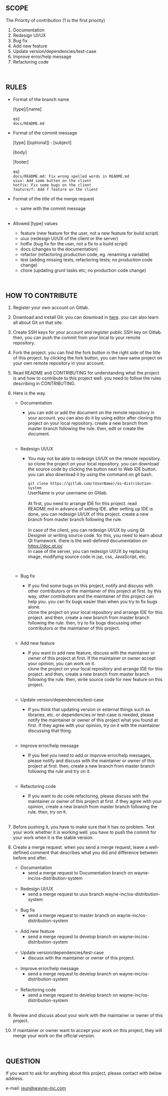 ## SCOPE

The Priority of contribution (1 is the first priority)

1. Documentation
2. Redesign UI/UX
3. Bug fix
4. Add new feature
5. Update version/dependencies/test-case
6. Improve error/help message
7. Refactoring code
<br/>


## RULES

- Format of the branch name  

    [type]/[name]
    
    ex)  
        ``
        docs/README.md
        ``
    <br/>
- Format of the commit message    
    
    [type] ([optional]) : [subject]

    [body]
    
    [footer]
    <br/>
    
    ex)  
    ``
    docs/README.md: Fix wrong spelled words in README.md
    ``<br/>
    ``
    uiux: Add some button on the client
    ``<br/>
    ``
    hotfix: Fix some bugs on the client
    ``<br/>
    ``
    feature/f: Add f feature on the client
    ``<br/>    
- Format of the title of the merge request

    - same with the commit message
    <br/>
  
- Allowed [type] values
  - feature (new feature for the user, not a new feature for build script)
  - uiux (redesign UI/UX of the client or the server)
  - hotfix (bug fix for the user, not a fix to a build script)
  - docs (changes to the documentation)
  - refactor (refactoring production code, eg. renaming a variable)
  - test (adding missing tests, refactoring tests; no production code change)
  - chore (updating grunt tasks etc; no production code change)
<br/>


## HOW TO CONTRIBUTE

1. Register your own account on Gitlab.

2. Download and install Git. you can download in [here](https://git-scm.com/). you can also learn all about Git on that site.

3. Create SSH keys for your account and register public SSH key on Gitlab. then, you can push the commit from your local to your remote repository.

4. Fork the project. you can find the fork button in the right side of the title of this project. by clicking the fork button, you can have same project on your own remote repository in your account.  

5. Read README and CONTRIBUTING for understanding what the project is and how to contribute to this project well. you need to follow the rules describing in CONTRIBUTING.

6.  Here is the way.
    
    - Documentation
    
        - you can edit or add the document on the remote repository in your account. you can also do it by using editor after cloning this project on your local repository. create a new branch from master branch following the rule. then, edit or create the document.
        <br/> 
    - Redesign UI/UX
    
        - You may not be able to redesign UI/UX on the remote repository. so clone the project on your local repository. you can download the source code by clicking the button next to Web IDE button. you can also download it by using the command on git bash.
            
            ``
            git clone https://gitlab.com/(UserName)/os-distribution-system
            ``<br/> UserName is your username on Gitlab.<br/>     
        At first, you need to arrange IDE for this project. read README.md in advance of setting IDE. after setting up IDE is done, you can redesign UI/UX of this project. create a new branch from master branch following the rule.<br/>   
        In case of the client, you can redesign UI/UX by using Qt Designer or writing source code. for this, you need to learn about Qt framework. there is the well-defined documentation on https://doc.qt.io/   
        In case of the server, you can redesign UI/UX by replacing image, modifying source code in jsp, css, JavaScript, etc.
        <br/>
    - Bug fix
    
        - If you find some bugs on this project, notify and discuss with other contributors or the maintainer of this project at first. by this way, other contributors and the maintainer of this project can help you. you can fix bugs easier than when you try to fix bugs alone.<br/> 
        clone the project on your local repository and arrange IDE for this project. and then, create a new branch from master branch following the rule. then, try to fix bugs discussing other contributors or the maintainer of this project.  
        <br/> 
    - Add new feature
    
        - If you want to add new feature, discuss with the maintainer or owner of this project at first. If the maintainer or owner accept your opinion, you can work on it.  
         clone the project on your local repository and arrange IDE for this project. and then, create a new branch from master branch following the rule. then, write source code for new feature on this project.
        <br/>
    - Update version/dependencies/test-case
    
        - If you think that updating version or external things such as libraries, etc. or dependencies or test-case is needed, please notify the maintainer or owner of this project what you found at first. If they agree with your opinion, try on it with the maintainer discussing that thing.
        <br/>
    - Improve error/help message
    
        - If you feel you need to add or improve error/help messages, please notify and discuss with the maintainer or owner of this project at first. then, create a new branch from master branch following the rule and try on it.
        <br/>
    - Refactoring code
    
        - If you want to do code refactoring, please discuss with the maintainer or owner of this project at first. if they agree with your opinion, create a new branch from master branch following the rule. then, try on it. 
        <br/>   

7. Before pushing it, you have to make sure that It has no problem. Test your work whether it is working well. you have to push the commit for your work when it is the stable version.

8. Create a merge request. when you send a merge request, leave a well-defined comment that describes what you did and difference between before and after.

   - Documentation
        - send a merge request to Documentation branch on wayne-inc/os-distribution-system
        <br/>
   - Redesign UI/UX
        - send a merge request to uiux branch wayne-inc/os-distribution-system
        <br/>
   - Bug fix
        - send a merge request to master branch on wayne-inc/os-distribution-system
        <br/>
   - Add new feature
        - send a merge request to develop branch on wayne-inc/os-distribution-system
        <br/>
   - Update version/dependencies/test-case
        - discuss with the maintainer or owner of this project.
        <br/>
   - Improve error/help message
        - send a merge request to develop branch on wayne-inc/os-distribution-system
        <br/>
   - Refactoring code
        - send a merge request to develop branch on wayne-inc/os-distribution-system
        <br/>
9. Review and discuss about your work with the maintainer or owner of this project.

10. If maintainer or owner want to accept your work on this project, they will merge your work on the official version.
<br/>


## QUESTION

 If you want to ask for anything about this project, please contact with below address.

e-mail: jeun@wayne-inc.com

